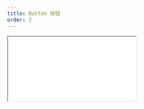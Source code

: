 ```yaml
---
title: Button 按钮
order: 2
---
```


<Iframe src="//mc.fusion.design/demos/comp_groups/@alifd/next/button?theme=@alifd/theme-2@0.2.4&bgColor=%23ffffff" />
